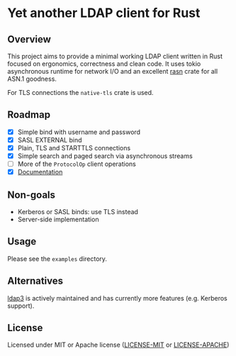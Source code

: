 # Yet another LDAP client for Rust

## Overview

This project aims to provide a minimal working LDAP client written in Rust focused on ergonomics, correctness
and clean code.
It uses tokio asynchronous runtime for network I/O and an excellent [rasn](https://github.com/XAMPPRocky/rasn)
crate for all ASN.1 goodness.

For TLS connections the `native-tls` crate is used.

## Roadmap

- [x] Simple bind with username and password
- [x] SASL EXTERNAL bind
- [x] Plain, TLS and STARTTLS connections
- [x] Simple search and paged search via asynchronous streams
- [ ] More of the `ProtocolOp` client operations
- [x] [Documentation](https://ancwrd1.github.io/ldap-rs/doc/ldap_rs/)

## Non-goals

* Kerberos or SASL binds: use TLS instead
* Server-side implementation

## Usage 

Please see the `examples` directory.

## Alternatives

[ldap3](https://github.com/inejge/ldap3) is actively maintained and has currently more features (e.g. Kerberos support). 

## License

Licensed under MIT or Apache license ([LICENSE-MIT](https://opensource.org/licenses/MIT)
or [LICENSE-APACHE](https://opensource.org/licenses/Apache-2.0))
